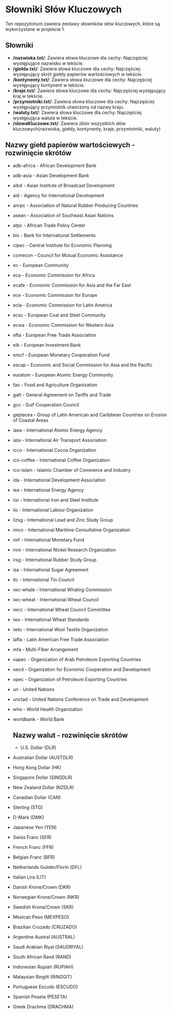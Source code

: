 # Słowniki Słów Kluczowych

Ten repozytorium zawiera zestawy słowników słów kluczowych, które są wykorzystane w projekcie 1. 

## Słowniki

- **/nazwiska.txt/**: Zawiera słowa kluczowe dla cechy: Najczęściej występujące nazwisko w tekście.
- **/gielda.txt/**: Zawiera słowa kluczowe dla cechy: Najczęściej występujący skrót giełdy papierów wartościowych w tekście.
- **/kontynenty.txt/**: Zawiera słowa kluczowe dla cechy: Najczęściej występujący kontynent w tekście.
- **/kraje.txt/**: Zawiera słowa kluczowe dla cechy: Najczęściej występujący kraj w tekście.
- **/przymiotniki.txt/**: Zawiera słowa kluczowe dla cechy: Najczęściej występujący przymiotnik utworzony od nazwy kraju.
- **/waluty.txt/**: Zawiera słowa kluczowe dla cechy: Najczęściej występująca waluta w tekście.
- **/slowaKluczowe.txt/**: Zawiera zbiór wszystkich słów kluczowych(nazwiska, giełdy, kontynenty, kraje, przymiotniki, waluty)

## Nazwy giełd papierów wartościowych - rozwinięcie skrótów

- adb-africa - African Development Bank
- adb-asia - Asian Development Bank
- aibd - Asian Institute of Broadcast Development
- aid - Agency for International Development
- anrpc - Association of Natural Rubber Producing Countries
- asean - Association of Southeast Asian Nations
- atpc - African Trade Policy Center
- bis - Bank for International Settlements
- cipec - Central Institute for Economic Planning
- comecon - Council for Mutual Economic Assistance
- ec - European Community
- eca - Economic Commission for Africa
- ecafe - Economic Commission for Asia and the Far East
- ece - Economic Commission for Europe
- ecla - Economic Commission for Latin America
- ecsc - European Coal and Steel Community
- ecwa - Economic Commission for Western Asia
- efta - European Free Trade Association
- eib - European Investment Bank
- emcf - European Monetary Cooperation Fund
- escap - Economic and Social Commission for Asia and the Pacific
- euratom - European Atomic Energy Community
- fao - Food and Agriculture Organization
- gatt - General Agreement on Tariffs and Trade
- gcc - Gulf Cooperation Council
- geplacea - Group of Latin American and Caribbean Countries on Erosion of Coastal Areas
- iaea - International Atomic Energy Agency
- iata - International Air Transport Association
- icco - International Cocoa Organization
- ico-coffee - International Coffee Organization
- ico-islam - Islamic Chamber of Commerce and Industry
- ida - International Development Association
- iea - International Energy Agency
- iisi - International Iron and Steel Institute
- ilo - International Labour Organization
- ilzsg - International Lead and Zinc Study Group
- imco - International Maritime Consultative Organization
- imf - International Monetary Fund
- inro - International Nickel Research Organization
- irsg - International Rubber Study Group
- isa - International Sugar Agreement
- itc - International Tin Council
- iwc-whale - International Whaling Commission
- iwc-wheat - International Wheat Council
- iwcc - International Wheat Council Committee
- iws - International Wheat Standards
- iwto - International Wool Textile Organization
- lafta - Latin American Free Trade Association
- mfa - Multi-Fiber Arrangement
- oapec - Organization of Arab Petroleum Exporting Countries
- oecd - Organization for Economic Cooperation and Development
- opec - Organization of Petroleum Exporting Countries
- un - United Nations
- unctad - United Nations Conference on Trade and Development
- who - World Health Organization
- worldbank - World Bank

  ## Nazwy walut - rozwinięcie skrótów
  - U.S. Dollar (DLR)
- Australian Dollar (AUSTDLR)
- Hong Kong Dollar (HK)
- Singapore Dollar (SINGDLR)
- New Zealand Dollar (NZDLR)
- Canadian Dollar (CAN)
- Sterling (STG)
- D-Mark (DMK)
- Japanese Yen (YEN)
- Swiss Franc (SFR)
- French Franc (FFR)
- Belgian Franc (BFR)
- Netherlands Guilder/Florin (DFL)
- Italian Lira (LIT)
- Danish Krone/Crown (DKR)
- Norwegian Krone/Crown (NKR)
- Swedish Krona/Crown (SKR)
- Mexican Peso (MEXPESO)
- Brazilian Cruzado (CRUZADO)
- Argentine Austral (AUSTRAL)
- Saudi Arabian Riyal (SAUDRIYAL)
- South African Rand (RAND)
- Indonesian Rupiah (RUPIAH)
- Malaysian Ringitt (RINGGIT)
- Portuguese Escudo (ESCUDO)
- Spanish Peseta (PESETA)
- Greek Drachma (DRACHMA)




